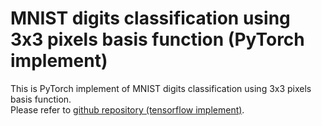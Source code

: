#  MNIST digits classification using 3x3 pixels basis function (PyTorch implement)     

This is PyTorch implement of MNIST digits classification using 3x3 pixels basis function.  
Please refer to 
[github repository (tensorflow implement)](https://github.com/shun60s/mnist-basis-function/).  

  



